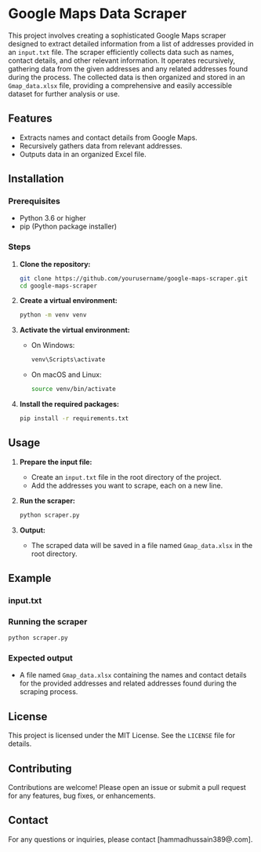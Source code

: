 # Google Maps Data Scraper

This project involves creating a sophisticated Google Maps scraper designed to extract detailed information from a list of addresses provided in an `input.txt` file. The scraper efficiently collects data such as names, contact details, and other relevant information. It operates recursively, gathering data from the given addresses and any related addresses found during the process. The collected data is then organized and stored in an `Gmap_data.xlsx` file, providing a comprehensive and easily accessible dataset for further analysis or use.

## Features
- Extracts names and contact details from Google Maps.
- Recursively gathers data from relevant addresses.
- Outputs data in an organized Excel file.

## Installation

### Prerequisites
- Python 3.6 or higher
- pip (Python package installer)

### Steps

1. **Clone the repository:**
    ```bash
    git clone https://github.com/yourusername/google-maps-scraper.git
    cd google-maps-scraper
    ```

2. **Create a virtual environment:**
    ```bash
    python -m venv venv
    ```

3. **Activate the virtual environment:**

    - On Windows:
        ```bash
        venv\Scripts\activate
        ```
    - On macOS and Linux:
        ```bash
        source venv/bin/activate
        ```

4. **Install the required packages:**
    ```bash
    pip install -r requirements.txt
    ```

## Usage

1. **Prepare the input file:**
    - Create an `input.txt` file in the root directory of the project.
    - Add the addresses you want to scrape, each on a new line.

2. **Run the scraper:**
    ```bash
    python scraper.py
    ```

3. **Output:**
    - The scraped data will be saved in a file named `Gmap_data.xlsx` in the root directory.

## Example

### input.txt

### Running the scraper
```bash
python scraper.py
```

### Expected output
- A file named `Gmap_data.xlsx` containing the names and contact details for the provided addresses and related addresses found during the scraping process.

## License
This project is licensed under the MIT License. See the `LICENSE` file for details.

## Contributing
Contributions are welcome! Please open an issue or submit a pull request for any features, bug fixes, or enhancements.

## Contact
For any questions or inquiries, please contact [hammadhussain389@.com].
